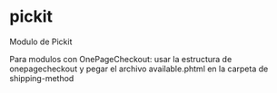 # pickit

Modulo de Pickit

Para modulos con OnePageCheckout:
usar la estructura de onepagecheckout y pegar el archivo available.phtml en la carpeta de shipping-method
